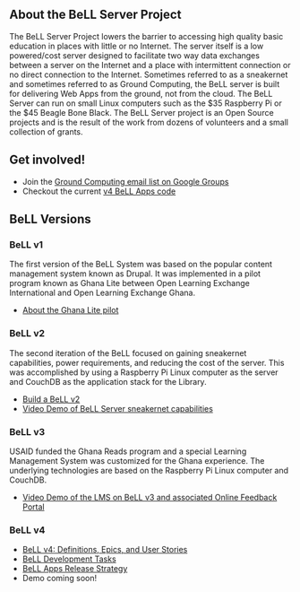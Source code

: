 ## About the BeLL Server Project
The BeLL Server Project lowers the barrier to accessing high quality basic education in places with little or no Internet.  The server itself is a low powered/cost server designed to facilitate two way data exchanges between a server on the Internet and a place with intermittent connection or no direct connection to the Internet. Sometimes referred to as a sneakernet and sometimes referred to as Ground Computing, the BeLL server is built for delivering Web Apps from the ground, not from the cloud. The BeLL Server can run on small Linux computers such as the $35 Raspberry Pi or the $45 Beagle Bone Black. The BeLL Server project is an Open Source projects and is the result of the work from dozens of volunteers and a small collection of grants.

## Get involved!
- Join the [Ground Computing email list on Google Groups](https://groups.google.com/forum/#!overview)
- Checkout the current [v4 BeLL Apps code](https://github.com/bellserver/BeLL-Apps)

## BeLL Versions
### BeLL v1
The first version of the BeLL System was based on the popular content management system known as Drupal.  It was implemented in a pilot program known as Ghana Lite between Open Learning Exchange International and Open Learning Exchange Ghana.
- [About the Ghana Lite pilot](http://cms.oleghana.org/ghana-lite/)

### BeLL v2 
The second iteration of the BeLL focused on gaining sneakernet capabilities, power requirements, and reducing the cost of the server. This was accomplished by using a Raspberry Pi Linux computer as the server and CouchDB as the application stack for the Library.
- [Build a BeLL v2](BeLL-Ground-Server-Manual/README.md)
- [Video Demo of BeLL Server sneakernet capabilities](https://www.youtube.com/watch?v=aQWXaOVAJcQ)

### BeLL v3
USAID funded the Ghana Reads program and a special Learning Management System was customized for the Ghana experience. The underlying technologies are based on the Raspberry Pi Linux computer and CouchDB.
- [Video Demo of the LMS on BeLL v3 and associated Online Feedback Portal](https://www.youtube.com/watch?v=2q-qUQCi6Hc)

### BeLL v4
- [BeLL v4: Definitions, Epics, and User Stories](https://docs.google.com/a/ole.org/document/d/1MzuQOJdniVaBP-LxaqOzT7Zs_KbFVYDVYZzhMUeYP4A/edit)
- [BeLL Development Tasks](https://docs.google.com/a/ole.org/spreadsheets/d/1CZe6kSW-FueFnWE4x77EPtd48xlX3TYUOMv3oUoU78o/edit#gid=148437065)
- [BeLL Apps Release Strategy](BeLL-Apps-Release-Strategy/README.md)
- Demo coming soon!


